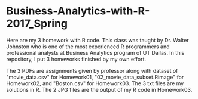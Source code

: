 # Business-Analytics-with-R-2017_Spring
Here are my 3 homework with R code. 
This class was taught by Dr. Walter Johnston who is one of the most experienced R programmers and professional analysts
at Business Analytics program of UT Dallas. In this repository, I put 3 homeworks finished by my own effort. 

The 3 PDFs are assignments given by professor along with dataset of "movie_data.csv" for Homework01, "02_movie_data_subset.Rimage" for Homework02, and "Boston.csv" for Homework03. The 3 txt files are my solutions in R. The 2 JPG files are the output of my R code in Homework03.


